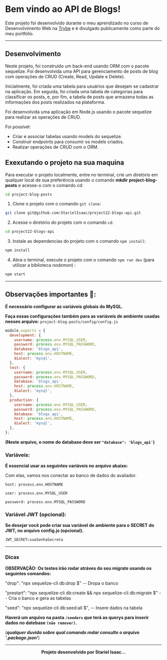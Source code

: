 # Bem vindo ao API de Blogs!

Este projeto foi desenvolvido durante o meu aprendizado no curso de Desenvolvimento Web na <a href="https://www.betrybe.com/">Trybe</a> e é divulgado publicamente como parte do meu portfólio.

---

## Desenvolvimento

Neste projeto, foi construído um back-end usando ORM com o pacote sequelize. Foi desenvolvida uma API para gerenciamento de posts de blog com operações de CRUD (Create, Read, Update e Delete). 

Inicialmente, foi criada uma tabela para usuários que desejam se cadastrar na aplicação. Em seguida, foi criada uma tabela de categorias para classificar os posts, e, por fim, a tabela de posts que armazena todas as informações dos posts realizados na plataforma.

Foi desenvolvida uma aplicação em Node.js usando o pacote sequelize para realizar as operações de CRUD.

Foi possível:

 - Criar e associar tabelas usando models do sequelize.
 - Construir endpoints para consumir os models criados.
 - Realizar operações de CRUD com o ORM.
  

## Exexutando o projeto na sua maquina

Para executar o projeto localmente, entre no terminal, crie um diretório em qualquer local de sua preferência usando o comando **mkdir project-blog-posts** e acesse-o com o comando cd:

```bash
cd project-blog-posts
```

1. Clone o projeto com o comando `git clone`:

```bash
git clone git@github.com:StarielIsaac/project22-blogs-api.git
```

2. Acesse o diretório do projeto com o comando `cd`:

```bash
cd project22-blogs-api
```

3. Instale as dependencias do projeto com o comando `npm install`:

```bash
npm install
```

4.  Abra o terminal, execute o projeto com o comando `npm run dev` (para utilizar a biblioteca _nodemon_) :

```bash
npm start
```

---

## Observações importantes 👀:

**É necessário configurar as variáveis globais do MySQL.**

**Faça essas configurações também para as variáveis de ambiente usadas nesses arquivo:**
`project-blog-posts/config/config.js`

```js
module.exports = {
  development: {
    username: process.env.MYSQL_USER,
    password: process.env.MYSQL_PASSWORD,
    database: 'blogs_api',
    host: process.env.HOSTNAME,
    dialect: 'mysql',
  },
  test: {
    username: process.env.MYSQL_USER,
    password: process.env.MYSQL_PASSWORD,
    database: 'blogs_api',
    host: process.env.HOSTNAME,
    dialect: 'mysql',
  },
  production: {
    username: process.env.MYSQL_USER,
    password: process.env.MYSQL_PASSWORD,
    database: 'blogs_api',
    host: process.env.HOSTNAME,
    dialect: 'mysql',
  },
};
```

**(Neste arquivo, o nome do database deve ser  `"database": 'blogs_api'`)**

### Variáveis:

**É essencial usar as seguintes variáveis no arquivo abaixo:**

Com elas, vamos nos conectar ao banco de dados do avaliador.

`host: process.env.HOSTNAME`

`user: process.env.MYSQL_USER`

`password: process.env.MYSQL_PASSWORD`

### Variável JWT (opcional):

**Se desejar você pode criar sua variável de ambiente para o SECRET do JWT, no arquivo config.js (opcional).**

```js
JWT_SECRET=suaSenhaSecreta
```

---

### Dicas

  **OBSERVAÇÂO: Os testes irão rodar atráves do seu migrate usando os seguintes comandos:**

  "drop": "npx sequelize-cli db:drop $" -- Dropa o banco

  "prestart": "npx sequelize-cli db:create && npx sequelize-cli db:migrate $" -- Cria o banco e gera as tabelas

  "seed": "npx sequelize-cli db:seed:all $", -- Insere dados na tabela
  
  
  **Haverá um arquivo na pasta `/seeders` que terá as querys para inserir dados no datebase `(não remover)`.**
  
 
  (**_qualquer duvida sobre qual comando rodar consulte o arquivo '.package.json'_**)


---

<p align="center">
  <b>Projeto desenvolvido por Stariel Isaac...</b>
</p>


  
